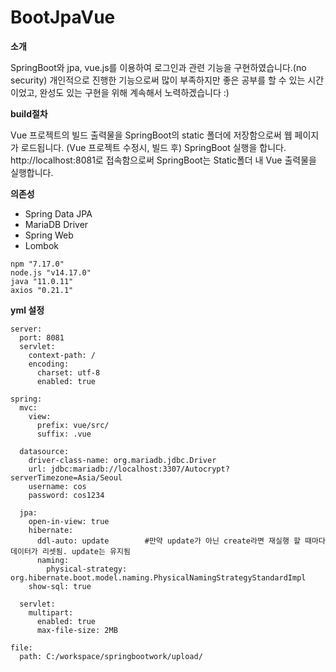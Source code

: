 # BootJpaVue

__소개__

SpringBoot와 jpa, vue.js를 이용하여 로그인과 관련 기능을 구현하였습니다.(no security) 
개인적으로 진행한 기능으로써 많이 부족하지만 좋은 공부를 할 수 있는 시간이었고, 완성도 있는 구현을 위해 계속해서 노력하겠습니다 :)

__build절차__

Vue 프로젝트의 빌드 출력물을 SpringBoot의 static 폴더에 저장함으로써 웹 페이지가 로드됩니다. 
(Vue 프로젝트 수정시, 빌드 후) SpringBoot 실행을 합니다. 
http://localhost:8081로 접속함으로써 SpringBoot는 Static폴더 내 Vue 출력물을 실행합니다. 

 
__의존성__
+ Spring Data JPA
+ MariaDB Driver 
+ Spring Web 
+ Lombok 

```
npm "7.17.0"
node.js "v14.17.0"
java "11.0.11"
axios "0.21.1"
```

__yml 설정__
```
server:
  port: 8081
  servlet:
    context-path: /
    encoding:
      charset: utf-8
      enabled: true
    
spring:
  mvc:
    view:
      prefix: vue/src/
      suffix: .vue
      
  datasource:
    driver-class-name: org.mariadb.jdbc.Driver
    url: jdbc:mariadb://localhost:3307/Autocrypt?serverTimezone=Asia/Seoul
    username: cos
    password: cos1234
    
  jpa:
    open-in-view: true
    hibernate:
      ddl-auto: update        #만약 update가 아닌 create라면 재실행 할 때마다 데이터가 리셋됨. update는 유지됨
      naming:
        physical-strategy: org.hibernate.boot.model.naming.PhysicalNamingStrategyStandardImpl
    show-sql: true
      
  servlet:
    multipart:
      enabled: true
      max-file-size: 2MB

file:
  path: C:/workspace/springbootwork/upload/
```
